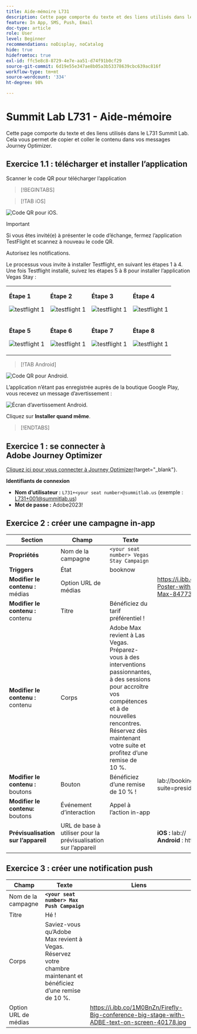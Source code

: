 ```yaml
---
title: Aide-mémoire L731
description: Cette page comporte du texte et des liens utilisés dans le L731 Summit Lab.
feature: In App, SMS, Push, Email
doc-type: article
role: User
level: Beginner
recommendations: noDisplay, noCatalog
hide: true
hidefromtoc: true
exl-id: ffc5e8c8-8729-4e7e-aa51-d74f91b0cf29
source-git-commit: 6d19e55e347ae8b05a3b53378639cbc639ac816f
workflow-type: tm+mt
source-wordcount: '334'
ht-degree: 98%

---
```


# Summit Lab L731 - Aide-mémoire

Cette page comporte du texte et des liens utilisés dans le L731 Summit Lab. Cela vous permet de copier et coller le contenu dans vos messages Journey Optimizer.

## Exercice 1.1 : télécharger et installer l’application

Scanner le code QR pour télécharger l’application

>[!BEGINTABS]

>[!TAB iOS]

![Code QR pour iOS.](/help/assets/lab731-ios-qr-code.png)

>[!IMPORTANT]
>
>Si vous êtes invité(e) à présenter le code d’échange, fermez l’application TestFlight et scannez à nouveau le code QR.
>
>Autorisez les notifications.
>

Le processus vous invite à installer Testflight, en suivant les étapes 1 à 4. Une fois Testflight installé, suivez les étapes 5 à 8 pour installer l’application Vegas Stay :

<table>
<tr>
</tr>
<tr>
<td>
 <div>
      <p>
      <b>Étape 1 </b>
      <p>
      <a>
        <img alt="testflight 1" src="../assets/l731-ios-install/ios-install-1.png"/>
      </a>
      </div>
  </td>
  <td>
 <div>
      <p>
      <b>Étape 2 </b>
      <p>
      <a>
        <img alt="testflight 1" src="../assets/l731-ios-install/ios-install-2.PNG"/>
      </a>
      </div>
  </td>
  <td>
 <div>
      <p>
      <b>Étape 3 </b>
      <p>
      <a>
        <img alt="testflight 1" src="../assets/l731-ios-install/ios-install-3.PNG"/>
      </a>
      </div>
  </td>
  <td>
 <div>
      <p>
      <b>Étape 4 </b>
      <p>
      <a>
        <img alt="testflight 1" src="../assets/l731-ios-install/ios-install-4.PNG"/>
      </a>
      </div>
  </td>
  </tr>
  <tr>
<td>
 <div>
      <p>
      <b>Étape 5 </b>
      <p>
      <a>
        <img alt="testflight 1" src="../assets/l731-ios-install/ios-install-5.PNG"/>
      </a>
      </div>
  </td>
  <td>
 <div>
      <p>
      <a>
      <b>Étape 6 </b>
      <p>
        <img alt="testflight 1" src="../assets/l731-ios-install/ios-install-6.PNG"/>
      </a>
      </div>
  </td>
  <td>
 <div>
      <p>
      <a>
      <b>Étape 7 </b>
      <p>
        <img alt="testflight 1" src="../assets/l731-ios-install/ios-install-7.PNG"/>
      </a>
      </div>
  </td>
  <td>
 <div>
      <p>
      <a>
      <b>Étape 8 </b>
      <p>
        <img alt="testflight 1" src="../assets/l731-ios-install/ios-install-8.PNG"/>
      </a>
      </div>
  </td>
  </tr>
</table>

>[!TAB Android]

![Code QR pour Android.](/help/assets/lab731-android-qr-code.png)

L’application n’étant pas enregistrée auprès de la boutique Google Play, vous recevez un message d’avertissement :

![Écran d’avertissement Android.](/help/assets/lab731-install-android.png)

Cliquez sur **Installer quand même**.

>[!ENDTABS]

## Exercice 1 : se connecter à Adobe Journey Optimizer

[Cliquez ici pour vous connecter à Journey Optimizer](https://experience.adobe.com/#/@techmarketingdemos/sname:summit-2023-ajo-lab/journey-optimizer/home){target="_blank"}.

**Identifiants de connexion**

* **Nom d’utilisateur :** `L731+<your seat number>@summitlab.us` (exemple : L731+001@summitlab.us)
* **Mot de passe :** Adobe2023!


## Exercice 2 : créer une campagne in-app

| Section | Champ | Texte | Liens |
|----|----|----|----|
| **Propriétés** | Nom de la campagne | `<your seat number> Vegas Stay Campaign` |  |
| **Triggers** | État | booknow |  |
| **Modifier le contenu :** médias | Option URL de médias |  | https://i.ibb.co/NstLhjW/Firefly-Poster-with-heading-Adobe-Max-84773.jpg |
| **Modifier le contenu :** contenu | Titre | Bénéficiez du tarif préférentiel ! |  |
| **Modifier le contenu :** contenu | Corps | Adobe Max revient à Las Vegas. Préparez-vous à des interventions passionnantes, à des sessions pour accroître vos compétences et à de nouvelles rencontres. Réservez dès maintenant votre suite et profitez d’une remise de 10 %. |  |
| **Modifier le contenu :** boutons | Bouton | Bénéficiez d’une remise de 10 % ! | lab://booking?suite=presidential&amp;discount=10 |
| **Modifier le contenu: &#x200B;** boutons | Événement d’interaction | Appel à l’action in-app |  |
| **Prévisualisation sur l’appareil** | URL de base à utiliser pour la prévisualisation sur l’appareil |  | **iOS :** lab:// <br>**Android** : https://lab |

## Exercice 3 : créer une notification push

| Champ | Texte | Liens |
|----|----|----|
| Nom de la campagne | **`<your seat number> Max Push Campaign`** |  |
| Titre | Hé ! |  |
| Corps | Saviez-vous qu’Adobe Max revient à Vegas. Réservez votre chambre maintenant et bénéficiez d’une remise de 10 %. |  |
| Option URL de médias |  | https://i.ibb.co/1M0BnZn/Firefly-Big-conference-big-stage-with-ADBE-text-on-screen-40178.jpg |
